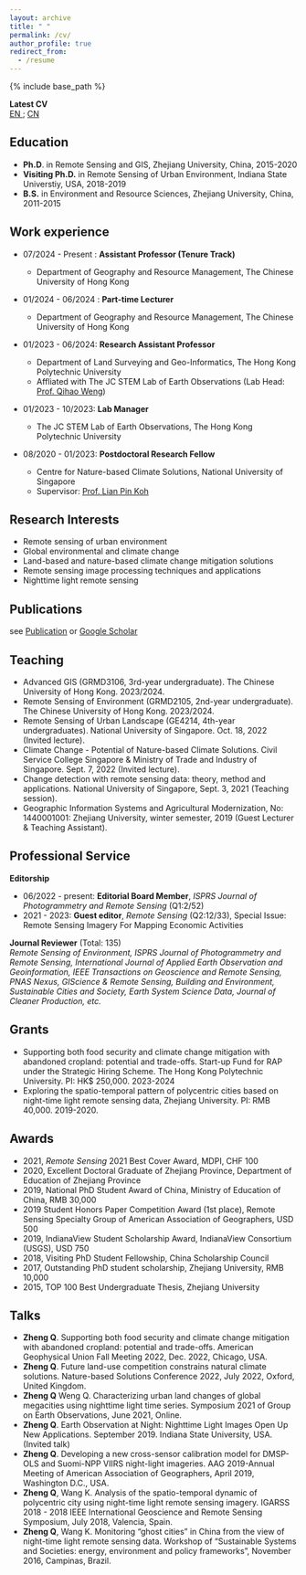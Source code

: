 ```yaml
---
layout: archive
title: " "
permalink: /cv/
author_profile: true
redirect_from:
  - /resume
---
```


{% include base_path %}  

**Latest CV**  
[EN ](https://drive.google.com/file/d/1xhc2pKv2mKbS592Q8iSnLiqeLfxpvRqp/view?usp=sharing);  [CN ](https://kdocs.cn/l/cre4FBHEw9Us)

## Education    
* **Ph.D**. in Remote Sensing and GIS, Zhejiang University, China, 2015-2020
* **Visiting Ph.D.** in Remote Sensing of Urban Environment, Indiana State Universtiy, USA, 2018-2019
* **B.S.** in Environment and Resource Sciences, Zhejiang University, China, 2011-2015

## Work experience     
* 07/2024 - Present : **Assistant Professor (Tenure Track)**
  * Department of Geography and Resource Management, The Chinese University of Hong Kong

* 01/2024 - 06/2024 : **Part-time Lecturer**
  * Department of Geography and Resource Management, The Chinese University of Hong Kong
    
* 01/2023 - 06/2024: **Research Assistant Professor**
  * Department of Land Surveying and Geo-Informatics, The Hong Kong Polytechnic University
  * Affliated with The JC STEM Lab of Earth Observations (Lab Head: [Prof. Qihao Weng](https://www.polyu.edu.hk/lsgi/people/academic-staff/prof-weng-qihao/))

* 01/2023 - 10/2023: **Lab Manager**
  * The JC STEM Lab of Earth Observations, The Hong Kong Polytechnic University

* 08/2020 - 01/2023: **Postdoctoral Research Fellow**
  * Centre for Nature-based Climate Solutions, National University of Singapore
  * Supervisor: [Prof. Lian Pin Koh](https://www.nus.edu.sg/cncs/koh-lian-pin/)
  
## Research Interests    
* Remote sensing of urban environment
* Global environmental and climate change
* Land-based and nature-based climate change mitigation solutions
* Remote sensing image processing techniques and applications
* Nighttime light remote sensing
  
## Publications   
see [Publication](https://qmzheng09work.github.io/publications/) or [Google Scholar](https://scholar.google.com/citations?user=azf48tgAAAAJ&hl=EN)

## Teaching     
* Advanced GIS (GRMD3106, 3rd-year undergraduate). The Chinese University of Hong Kong. 2023/2024.
* Remote Sensing of Environment (GRMD2105, 2nd-year undergraduate). The Chinese University of Hong Kong. 2023/2024.
*	Remote Sensing of Urban Landscape (GE4214, 4th-year undergraduates). National University of Singapore. Oct. 18, 2022 (Invited lecture).
*	Climate Change - Potential of Nature-based Climate Solutions. Civil Service College Singapore & Ministry of Trade and Industry of Singapore. Sept. 7, 2022 (Invited lecture).
*	Change detection with remote sensing data: theory, method and applications. National University of Singapore, Sept. 3, 2021 (Teaching session).
*	Geographic Information Systems and Agricultural Modernization, No: 1440001001: Zhejiang University, winter semester, 2019 (Guest Lecturer & Teaching Assistant).

## Professional Service
**Editorship**     
* 06/2022 - present: **Editorial Board Member**, *ISPRS Journal of Photogrammetry and Remote Sensing* (Q1:2/52)
* 2021 - 2023: **Guest editor**, *Remote Sensing* (Q2:12/33), Special Issue: Remote Sensing Imagery For Mapping Economic Activities

**Journal Reviewer** (Total: 135)   
*Remote Sensing of Environment, ISPRS Journal of Photogrammetry and Remote Sensing, International Journal of Applied Earth Observation and Geoinformation, IEEE Transactions on Geoscience and Remote Sensing, PNAS Nexus, GIScience & Remote Sensing, Building and Environment, Sustainable Cities and Society, Earth System Science Data, Journal of Cleaner Production, etc.*

## Grants
* Supporting both food security and climate change mitigation with abandoned cropland: potential and trade-offs. Start-up Fund for RAP under the Strategic Hiring Scheme. The Hong Kong Polytechnic University. PI: HK$ 250,000. 2023-2024
* Exploring the spatio-temporal pattern of polycentric cities based on night-time light remote sensing data, Zhejiang University. PI: RMB 40,000. 2019-2020.

## Awards
* 2021, *Remote Sensing* 2021 Best Cover Award, MDPI, CHF 100
* 2020, Excellent Doctoral Graduate of Zhejiang Province, Department of Education of Zhejiang Province
* 2019, National PhD Student Award of China, Ministry of Education of China, RMB 30,000
* 2019  Student Honors Paper Competition Award (1st place), Remote Sensing Specialty Group of American Association of Geographers, USD 500
* 2019, IndianaView Student Scholarship Award, IndianaView Consortium (USGS), USD 750
* 2018, Visiting PhD Student Fellowship, China Scholarship Council
* 2017, Outstanding PhD student scholarship, Zhejiang University, RMB 10,000
* 2015, TOP 100 Best Undergraduate Thesis, Zhejiang University

## Talks     
* **Zheng Q**. Supporting both food security and climate change mitigation with abandoned cropland: potential and trade-offs. American Geophysical Union Fall Meeting 2022, Dec. 2022, Chicago, USA.
* **Zheng Q**. Future land-use competition constrains natural climate solutions. Nature-based Solutions Conference 2022, July 2022, Oxford, United Kingdom.
* **Zheng Q** Weng Q. Characterizing urban land changes of global megacities using nighttime light time series. Symposium 2021 of Group on Earth Observations, June 2021, Online.
* **Zheng Q**. Earth Observation at Night: Nighttime Light Images Open Up New Applications. September 2019. Indiana State University, USA. (Invited talk)
* **Zheng Q**. Developing a new cross-sensor calibration model for DMSP-OLS and Suomi-NPP VIIRS night-light imageries. AAG 2019-Annual Meeting of American Association of Geographers, April 2019, Washington D.C., USA.
* **Zheng Q**, Wang K. Analysis of the spatio-temporal dynamic of polycentric city using night-time light remote sensing imagery. IGARSS 2018 - 2018 IEEE International Geoscience and Remote Sensing Symposium, July 2018, Valencia, Spain.
* **Zheng Q**, Wang K. Monitoring “ghost cities” in China from the view of night-time light remote sensing data. Workshop of “Sustainable Systems and Societies: energy, environment and policy frameworks”, November 2016, Campinas, Brazil.

